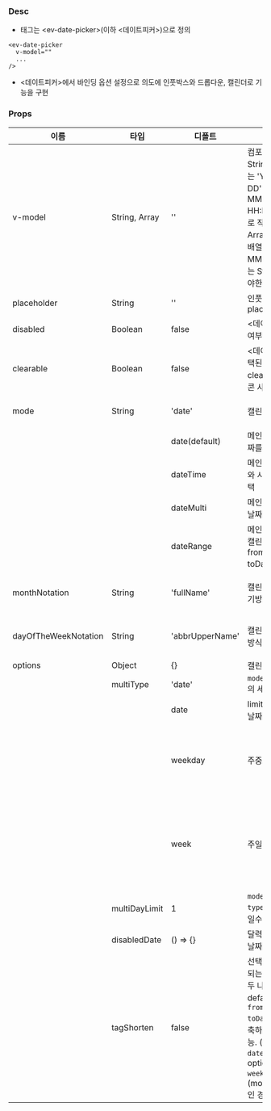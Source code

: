 ### Desc
- 태그는 &lt;ev-date-picker&gt;(이하 <데이트피커>)으로 정의

```
<ev-date-picker
  v-model=""
  ...
/>
```
- <데이트피커>에서 바인딩 옵션 설정으로 의도에 인풋박스와 드롭다운, 캘린더로 기능을 구현

### Props

| 이름 | 타입 | 디폴트 | 설명 | 종류 |
| --- | ---- | ----- | ---- | --- |
| v-model | String, Array | '' | 컴포넌트 입력 값, String 타입인 경우는 'YYYY-MM-DD' 또는 'YYYY-MM-DD HH:MI:SS'의 형태로 작성해야하며, Array 타입인 경우는 배열 내에 'YYYY-MM-DD' 형식에 맞는 String 값을 넣어야한다.  | |
| placeholder | String | '' | 인풋박스의 placeholder |  |
| disabled | Boolean | false | <데이트피커> 사용여부 |  |
| clearable | Boolean | false | <데이트피커> 내 선택된 항목을 모두 clear할 수 있는 아이콘 사용 여부 |  |
| mode | String | 'date' | 캘린더 모드 | 'date', 'dateTime', 'dateMulti', 'dateRange' |
|  |  | date(default) | 메인 캘린더에서 날짜를 선택 | 'YYYY-MM-DD' |
|  |  | dateTime | 메인 캘린더에 날짜와 시간(HMS)을 선택 | 'YYYY-MM-DD HH:MI:SS' |
|  |  | dateMulti | 메인 캘린더에 여러 날짜는 선택 | \['YYYY-MM-DD', ...\] |
|  |  | dateRange | 메인 캘린더와 확장 캘린더에서 fromDate ~ toDate를 선택 | \['YYYY-MM-DD'`(fromDate)`, 'YYYY-MM-DD'`(toDate)`\] |
| monthNotation | String | 'fullName' | 캘린더 헤더의 월 표기방식 | 'fullName', 'abbrName', 'numberName', 'korName' |
| dayOfTheWeekNotation | String | 'abbrUpperName' | 캘린더의 요일 표기방식 | 'abbrUpperName', 'abbrLowerName', 'abbrPascalName', 'abbrKorName' |
| options | Object | {} | 캘린더의 세부 옵션 |  |
|  | multiType | 'date' | `mode: dateMulti` 의 세부 타입 | 'weekday', 'week', 'date' |
|  |  | date | limit 개수만큼 단일 날짜 선택 | \[YYYY-MM-DD, ...\] |
|  |  | weekday | 주중(월~금) 선택 | \['YYYY-MM-DD'`월`, 'YYYY-MM-DD'`화`, 'YYYY-MM-DD'`수`, 'YYYY-MM-DD'`목`, 'YYYY-MM-DD'`금`\] |
|  |  | week | 주일(일~토) 선택 | \['YYYY-MM-DD'`일`, 'YYYY-MM-DD'`월`, 'YYYY-MM-DD'`화`, 'YYYY-MM-DD'`수`, 'YYYY-MM-DD'`목`, 'YYYY-MM-DD'`금`, 'YYYY-MM-DD'`토`\] |
|  | multiDayLimit | 1 | `mode: dateMulti, type: date` 시 선택 일수 제한 |  |
|  | disabledDate | () => {} | 달력 상 사용불가능 날짜를 함수로 정의 |  |
|  | tagShorten | false | 선택된 날짜가 연속되는 경우 날짜를 모두 나열하는 것은 default이나, 이를 `fromDate ~ toDate`로 태그를 단축하여 보여주는 기능. (mode: `dateMulti`, options.multiType: `weekday` or `week`), (mode: `dateRange`)인 경우 사용 가능 |  |

